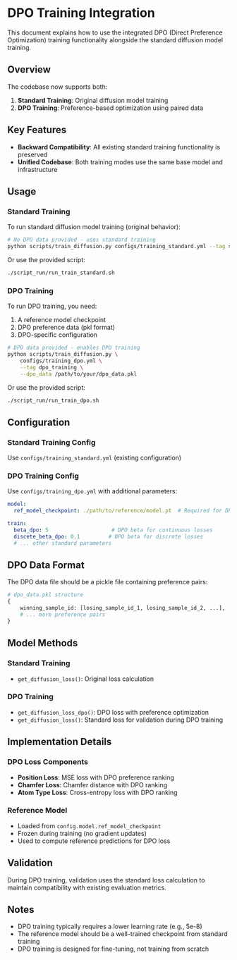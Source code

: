 # DPO Training Integration

This document explains how to use the integrated DPO (Direct Preference Optimization) training functionality alongside the standard diffusion model training.

## Overview

The codebase now supports both:
1. **Standard Training**: Original diffusion model training
2. **DPO Training**: Preference-based optimization using paired data

## Key Features

- **Backward Compatibility**: All existing standard training functionality is preserved
- **Unified Codebase**: Both training modes use the same base model and infrastructure

## Usage

### Standard Training

To run standard diffusion model training (original behavior):

```bash
# No DPO data provided - uses standard training
python scripts/train_diffusion.py configs/training_standard.yml --tag standard_training
```

Or use the provided script:
```bash
./script_run/run_train_standard.sh
```

### DPO Training

To run DPO training, you need:
1. A reference model checkpoint
2. DPO preference data (pkl format)
3. DPO-specific configuration

```bash
# DPO data provided - enables DPO training
python scripts/train_diffusion.py \
    configs/training_dpo.yml \
    --tag dpo_training \
    --dpo_data /path/to/your/dpo_data.pkl
```

Or use the provided script:
```bash
./script_run/run_train_dpo.sh
```

## Configuration

### Standard Training Config
Use `configs/training_standard.yml` (existing configuration)

### DPO Training Config
Use `configs/training_dpo.yml` with additional parameters:

```yaml
model:
  ref_model_checkpoint: ./path/to/reference/model.pt  # Required for DPO

train:
  beta_dpo: 5                    # DPO beta for continuous losses
  discete_beta_dpo: 0.1         # DPO beta for discrete losses
  # ... other standard parameters
```

## DPO Data Format

The DPO data file should be a pickle file containing preference pairs:
```python
# dpo_data.pkl structure
{
    winning_sample_id: [losing_sample_id_1, losing_sample_id_2, ...],
    # ... more preference pairs
}
```

## Model Methods

### Standard Training
- `get_diffusion_loss()`: Original loss calculation

### DPO Training  
- `get_diffusion_loss_dpo()`: DPO loss with preference optimization
- `get_diffusion_loss()`: Standard loss for validation during DPO training

## Implementation Details

### DPO Loss Components
- **Position Loss**: MSE loss with DPO preference ranking
- **Chamfer Loss**: Chamfer distance with DPO ranking
- **Atom Type Loss**: Cross-entropy loss with DPO ranking

### Reference Model
- Loaded from `config.model.ref_model_checkpoint`
- Frozen during training (no gradient updates)
- Used to compute reference predictions for DPO loss

## Validation

During DPO training, validation uses the standard loss calculation to maintain compatibility with existing evaluation metrics.

## Notes

- DPO training typically requires a lower learning rate (e.g., 5e-8)
- The reference model should be a well-trained checkpoint from standard training
- DPO training is designed for fine-tuning, not training from scratch
